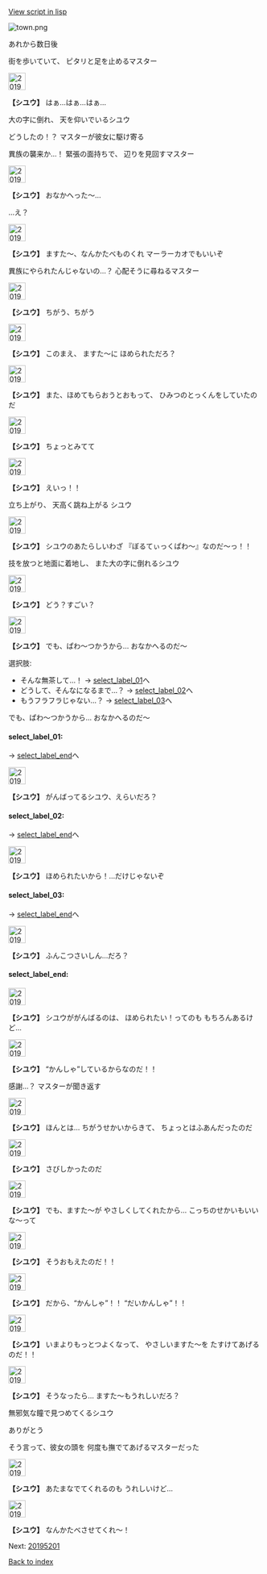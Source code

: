 [View script in lisp](../scripts/20192204.txt)

![town.png](../images/backgrounds/town.png)

あれから数日後

街を歩いていて、
ピタリと足を止めるマスター

<img src="../images/units/201921.png" alt="201921.png" height="34"/>

**【シユウ】**
はぁ…はぁ…はぁ…

大の字に倒れ、
天を仰いでいるシユウ

どうしたの！？
マスターが彼女に駆け寄る

異族の襲来か…！
緊張の面持ちで、
辺りを見回すマスター

<img src="../images/units/201921.png" alt="201921.png" height="34"/>

**【シユウ】**
おなかへった～…

…え？

<img src="../images/units/201921.png" alt="201921.png" height="34"/>

**【シユウ】**
ますた～、なんかたべものくれ
マーラーカオでもいいぞ

異族にやられたんじゃないの…？
心配そうに尋ねるマスター

<img src="../images/units/201921.png" alt="201921.png" height="34"/>

**【シユウ】**
ちがう、ちがう

<img src="../images/units/201921.png" alt="201921.png" height="34"/>

**【シユウ】**
このまえ、
ますた～に
ほめられただろ？

<img src="../images/units/201921.png" alt="201921.png" height="34"/>

**【シユウ】**
また、ほめてもらおうとおもって、
ひみつのとっくんをしていたのだ

<img src="../images/units/201921.png" alt="201921.png" height="34"/>

**【シユウ】**
ちょっとみてて

<img src="../images/units/201921.png" alt="201921.png" height="34"/>

**【シユウ】**
えいっ！！

立ち上がり、
天高く跳ね上がる
シユウ

<img src="../images/units/201921.png" alt="201921.png" height="34"/>

**【シユウ】**
シユウのあたらしいわざ
『ぼるてぃっくぱわ～』なのだ～っ！！

技を放つと地面に着地し、
また大の字に倒れるシユウ

<img src="../images/units/201921.png" alt="201921.png" height="34"/>

**【シユウ】**
どう？すごい？

<img src="../images/units/201921.png" alt="201921.png" height="34"/>

**【シユウ】**
でも、ぱわ～つかうから…
おなかへるのだ～

選択肢:
- そんな無茶して…！ → [select_label_01](#select_label_01)へ
- どうして、そんなになるまで…？ → [select_label_02](#select_label_02)へ
- もうフラフラじゃない…？ → [select_label_03](#select_label_03)へ

でも、ぱわ～つかうから…
おなかへるのだ～

#### select_label_01:
 → [select_label_end](#select_label_end)へ

<img src="../images/units/201921.png" alt="201921.png" height="34"/>

**【シユウ】**
がんばってるシユウ、えらいだろ？

#### select_label_02:
 → [select_label_end](#select_label_end)へ

<img src="../images/units/201921.png" alt="201921.png" height="34"/>

**【シユウ】**
ほめられたいから！…だけじゃないぞ

#### select_label_03:
 → [select_label_end](#select_label_end)へ

<img src="../images/units/201921.png" alt="201921.png" height="34"/>

**【シユウ】**
ふんこつさいしん…だろ？

#### select_label_end:

<img src="../images/units/201921.png" alt="201921.png" height="34"/>

**【シユウ】**
シユウががんばるのは、
ほめられたい！ってのも
もちろんあるけど…

<img src="../images/units/201921.png" alt="201921.png" height="34"/>

**【シユウ】**
“かんしゃ”しているからなのだ！！

感謝…？
マスターが聞き返す

<img src="../images/units/201921.png" alt="201921.png" height="34"/>

**【シユウ】**
ほんとは…
ちがうせかいからきて、
ちょっとはふあんだったのだ

<img src="../images/units/201921.png" alt="201921.png" height="34"/>

**【シユウ】**
さびしかったのだ

<img src="../images/units/201921.png" alt="201921.png" height="34"/>

**【シユウ】**
でも、ますた～が
やさしくしてくれたから…
こっちのせかいもいいな～って

<img src="../images/units/201921.png" alt="201921.png" height="34"/>

**【シユウ】**
そうおもえたのだ！！

<img src="../images/units/201921.png" alt="201921.png" height="34"/>

**【シユウ】**
だから、“かんしゃ”！！
“だいかんしゃ”！！

<img src="../images/units/201921.png" alt="201921.png" height="34"/>

**【シユウ】**
いまよりもっとつよくなって、
やさしいますた～を
たすけてあげるのだ！！

<img src="../images/units/201921.png" alt="201921.png" height="34"/>

**【シユウ】**
そうなったら…
ますた～もうれしいだろ？

無邪気な瞳で見つめてくるシユウ

ありがとう

そう言って、彼女の頭を
何度も撫でてあげるマスターだった

<img src="../images/units/201921.png" alt="201921.png" height="34"/>

**【シユウ】**
あたまなでてくれるのも
うれしいけど…

<img src="../images/units/201921.png" alt="201921.png" height="34"/>

**【シユウ】**
なんかたべさせてくれ～！


Next: [20195201](20195201.md)

[Back to index](index.md)
